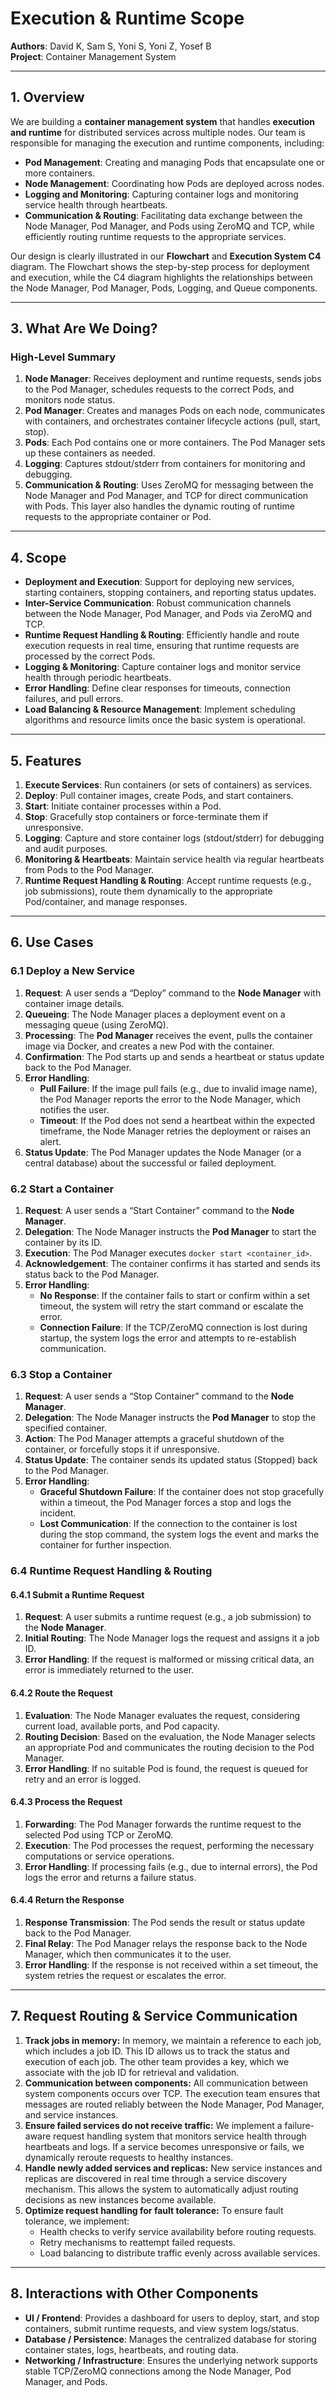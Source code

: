 # Execution & Runtime Scope

**Authors**: David K, Sam S, Yoni S, Yoni Z, Yosef B  
**Project**: Container Management System

---

## 1. Overview

We are building a **container management system** that handles **execution and runtime** for distributed services across multiple nodes. Our team is responsible for managing the execution and runtime components, including:

- **Pod Management**: Creating and managing Pods that encapsulate one or more containers.
- **Node Management**: Coordinating how Pods are deployed across nodes.
- **Logging and Monitoring**: Capturing container logs and monitoring service health through heartbeats.
- **Communication & Routing**: Facilitating data exchange between the Node Manager, Pod Manager, and Pods using ZeroMQ and TCP, while efficiently routing runtime requests to the appropriate services.

Our design is clearly illustrated in our **Flowchart** and **Execution System C4** diagram. The Flowchart shows the step-by-step process for deployment and execution, while the C4 diagram highlights the relationships between the Node Manager, Pod Manager, Pods, Logging, and Queue components.

---

## 3. What Are We Doing?

### High-Level Summary
1. **Node Manager**: Receives deployment and runtime requests, sends jobs to the Pod Manager, schedules requests to the correct Pods, and monitors node status.
2. **Pod Manager**: Creates and manages Pods on each node, communicates with containers, and orchestrates container lifecycle actions (pull, start, stop).
3. **Pods**: Each Pod contains one or more containers. The Pod Manager sets up these containers as needed.
4. **Logging**: Captures stdout/stderr from containers for monitoring and debugging.
5. **Communication & Routing**: Uses ZeroMQ for messaging between the Node Manager and Pod Manager, and TCP for direct communication with Pods. This layer also handles the dynamic routing of runtime requests to the appropriate container or Pod.

---

## 4. Scope

- **Deployment and Execution**: Support for deploying new services, starting containers, stopping containers, and reporting status updates.
- **Inter-Service Communication**: Robust communication channels between the Node Manager, Pod Manager, and Pods via ZeroMQ and TCP.
- **Runtime Request Handling & Routing**: Efficiently handle and route execution requests in real time, ensuring that runtime requests are processed by the correct Pods.
- **Logging & Monitoring**: Capture container logs and monitor service health through periodic heartbeats.
- **Error Handling**: Define clear responses for timeouts, connection failures, and pull errors.
- **Load Balancing & Resource Management**: Implement scheduling algorithms and resource limits once the basic system is operational.

---

## 5. Features

1. **Execute Services**: Run containers (or sets of containers) as services.
2. **Deploy**: Pull container images, create Pods, and start containers.
3. **Start**: Initiate container processes within a Pod.
4. **Stop**: Gracefully stop containers or force-terminate them if unresponsive.
5. **Logging**: Capture and store container logs (stdout/stderr) for debugging and audit purposes.
6. **Monitoring & Heartbeats**: Maintain service health via regular heartbeats from Pods to the Pod Manager.
7. **Runtime Request Handling & Routing**: Accept runtime requests (e.g., job submissions), route them dynamically to the appropriate Pod/container, and manage responses.

---

## 6. Use Cases

### 6.1 Deploy a New Service
1. **Request**: A user sends a “Deploy” command to the **Node Manager** with container image details.
2. **Queueing**: The Node Manager places a deployment event on a messaging queue (using ZeroMQ).
3. **Processing**: The **Pod Manager** receives the event, pulls the container image via Docker, and creates a new Pod with the container.
4. **Confirmation**: The Pod starts up and sends a heartbeat or status update back to the Pod Manager.
5. **Error Handling**:
    - **Pull Failure**: If the image pull fails (e.g., due to invalid image name), the Pod Manager reports the error to the Node Manager, which notifies the user.
    - **Timeout**: If the Pod does not send a heartbeat within the expected timeframe, the Node Manager retries the deployment or raises an alert.
6. **Status Update**: The Pod Manager updates the Node Manager (or a central database) about the successful or failed deployment.

### 6.2 Start a Container
1. **Request**: A user sends a “Start Container” command to the **Node Manager**.
2. **Delegation**: The Node Manager instructs the **Pod Manager** to start the container by its ID.
3. **Execution**: The Pod Manager executes `docker start <container_id>`.
4. **Acknowledgement**: The container confirms it has started and sends its status back to the Pod Manager.
5. **Error Handling**:
    - **No Response**: If the container fails to start or confirm within a set timeout, the system will retry the start command or escalate the error.
    - **Connection Failure**: If the TCP/ZeroMQ connection is lost during startup, the system logs the error and attempts to re-establish communication.

### 6.3 Stop a Container
1. **Request**: A user sends a “Stop Container” command to the **Node Manager**.
2. **Delegation**: The Node Manager instructs the **Pod Manager** to stop the specified container.
3. **Action**: The Pod Manager attempts a graceful shutdown of the container, or forcefully stops it if unresponsive.
4. **Status Update**: The container sends its updated status (Stopped) back to the Pod Manager.
5. **Error Handling**:
    - **Graceful Shutdown Failure**: If the container does not stop gracefully within a timeout, the Pod Manager forces a stop and logs the incident.
    - **Lost Communication**: If the connection to the container is lost during the stop command, the system logs the event and marks the container for further inspection.

### 6.4 Runtime Request Handling & Routing
#### 6.4.1 Submit a Runtime Request
1. **Request**: A user submits a runtime request (e.g., a job submission) to the **Node Manager**.
2. **Initial Routing**: The Node Manager logs the request and assigns it a job ID.
3. **Error Handling**: If the request is malformed or missing critical data, an error is immediately returned to the user.

#### 6.4.2 Route the Request
1. **Evaluation**: The Node Manager evaluates the request, considering current load, available ports, and Pod capacity.
2. **Routing Decision**: Based on the evaluation, the Node Manager selects an appropriate Pod and communicates the routing decision to the Pod Manager.
3. **Error Handling**: If no suitable Pod is found, the request is queued for retry and an error is logged.

#### 6.4.3 Process the Request
1. **Forwarding**: The Pod Manager forwards the runtime request to the selected Pod using TCP or ZeroMQ.
2. **Execution**: The Pod processes the request, performing the necessary computations or service operations.
3. **Error Handling**: If processing fails (e.g., due to internal errors), the Pod logs the error and returns a failure status.

#### 6.4.4 Return the Response
1. **Response Transmission**: The Pod sends the result or status update back to the Pod Manager.
2. **Final Relay**: The Pod Manager relays the response back to the Node Manager, which then communicates it to the user.
3. **Error Handling**: If the response is not received within a set timeout, the system retries the request or escalates the error.

---

## 7. Request Routing & Service Communication

1. **Track jobs in memory:** In memory, we maintain a reference to each job, which includes a job ID. This ID allows us to track the status and execution of each job. The other team provides a key, which we associate with the job ID for retrieval and validation.
2. **Communication between components:** All communication between system components occurs over TCP. The execution team ensures that messages are routed reliably between the Node Manager, Pod Manager, and service instances.
3. **Ensure failed services do not receive traffic:** We implement a failure-aware request handling system that monitors service health through heartbeats and logs. If a service becomes unresponsive or fails, we dynamically reroute requests to healthy instances.
4. **Handle newly added services and replicas:** New service instances and replicas are discovered in real time through a service discovery mechanism. This allows the system to automatically adjust routing decisions as new instances become available.
5. **Optimize request handling for fault tolerance:** To ensure fault tolerance, we implement:
    - Health checks to verify service availability before routing requests.
    - Retry mechanisms to reattempt failed requests.
    - Load balancing to distribute traffic evenly across available services.

---

## 8. Interactions with Other Components

- **UI / Frontend**: Provides a dashboard for users to deploy, start, and stop containers, submit runtime requests, and view system logs/status.
- **Database / Persistence**: Manages the centralized database for storing container states, logs, heartbeats, and routing data.
- **Networking / Infrastructure**: Ensures the underlying network supports stable TCP/ZeroMQ connections among the Node Manager, Pod Manager, and Pods.
